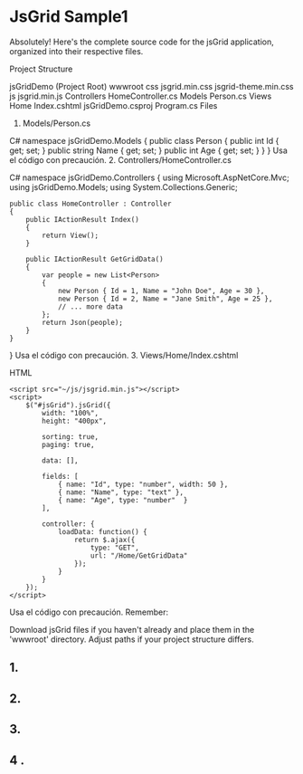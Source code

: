# JsGrid Sample1

Absolutely! Here's the complete source code for the jsGrid application, organized into their respective files.

Project Structure

jsGridDemo (Project Root)
wwwroot
css
jsgrid.min.css
jsgrid-theme.min.css
js
jsgrid.min.js
Controllers
HomeController.cs
Models
Person.cs
Views
Home
Index.cshtml
jsGridDemo.csproj
Program.cs
Files

1. Models/Person.cs

C#
namespace jsGridDemo.Models
{
    public class Person
    {
        public int Id { get; set; }
        public string Name { get; set; }
        public int Age { get; set; }
    }
}
Usa el código con precaución.
2. Controllers/HomeController.cs

C#
namespace jsGridDemo.Controllers
{
    using Microsoft.AspNetCore.Mvc;
    using jsGridDemo.Models;
    using System.Collections.Generic;

    public class HomeController : Controller
    {
        public IActionResult Index()
        {
            return View();
        }

        public IActionResult GetGridData()
        {
            var people = new List<Person>
            {
                new Person { Id = 1, Name = "John Doe", Age = 30 },
                new Person { Id = 2, Name = "Jane Smith", Age = 25 },
                // ... more data
            };
            return Json(people);
        }
    }
}
Usa el código con precaución.
3. Views/Home/Index.cshtml

HTML
<!DOCTYPE html>
<html>
<head>
    <title>jsGrid Integration</title>
    <link rel="stylesheet" href="~/css/jsgrid.min.css" />
    <link rel="stylesheet" href="~/css/jsgrid-theme.min.css" />
</head>
<body>
    <div id="jsGrid"></div>

    <script src="~/js/jsgrid.min.js"></script>
    <script>
        $("#jsGrid").jsGrid({
            width: "100%",
            height: "400px",

            sorting: true,
            paging: true,

            data: [], 

            fields: [
                { name: "Id", type: "number", width: 50 },
                { name: "Name", type: "text" },
                { name: "Age", type: "number"  }
            ],

            controller: {
                loadData: function() {
                    return $.ajax({
                        type: "GET",
                        url: "/Home/GetGridData"
                    });
                }
            }
        });
    </script>
</body>
</html>
Usa el código con precaución.
Remember:

Download jsGrid files if you haven't already and place them in the 'wwwroot' directory.
Adjust paths if your project structure differs.



## 1.



## 2. 



## 3. 



## 4 .


